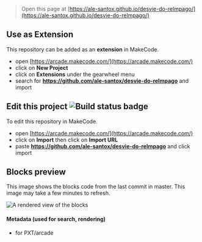  


> Open this page at [https://ale-santox.github.io/desvie-do-relmpago/](https://ale-santox.github.io/desvie-do-relmpago/)

## Use as Extension

This repository can be added as an **extension** in MakeCode.

* open [https://arcade.makecode.com/](https://arcade.makecode.com/)
* click on **New Project**
* click on **Extensions** under the gearwheel menu
* search for **https://github.com/ale-santox/desvie-do-relmpago** and import

## Edit this project ![Build status badge](https://github.com/ale-santox/desvie-do-relmpago/workflows/MakeCode/badge.svg)

To edit this repository in MakeCode.

* open [https://arcade.makecode.com/](https://arcade.makecode.com/)
* click on **Import** then click on **Import URL**
* paste **https://github.com/ale-santox/desvie-do-relmpago** and click import

## Blocks preview

This image shows the blocks code from the last commit in master.
This image may take a few minutes to refresh.

![A rendered view of the blocks](https://github.com/ale-santox/desvie-do-relmpago/raw/master/.github/makecode/blocks.png)

#### Metadata (used for search, rendering)

* for PXT/arcade
<script src="https://makecode.com/gh-pages-embed.js"></script><script>makeCodeRender("{{ site.makecode.home_url }}", "{{ site.github.owner_name }}/{{ site.github.repository_name }}");</script>
